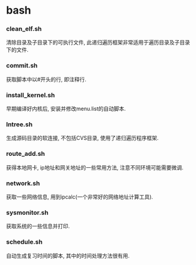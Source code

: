# bash

### clean\_elf.sh
清除目录及子目录下的可执行文件, 此递归遍历框架非常适用于遍历目录及子目录下的文件.

### commit.sh
获取脚本中以#开头的行, 即注释行.

### install\_kernel.sh
早期编译好内核后, 安装并修改menu.list的自动脚本.

### lntree.sh
生成源码目录的软连接, 不包括CVS目录, 使用了递归遍历程序框架.

### route\_add.sh
获得本地网卡, ip地址和网关地址的一些常用方法, 注意不同环境可能需要微调.

### network.sh
获取一些网络信息, 用到ipcalc(一个非常好的网络地址计算工具).

### sysmonitor.sh
获取系统的一些信息并打印.

### schedule.sh
自动生成复习时间的脚本, 其中的时间处理方法很有用.

